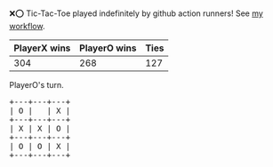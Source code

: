 :x::o: Tic-Tac-Toe played indefinitely by github action runners! See [my workflow](.github/workflows/play.yaml).

|PlayerX wins|PlayerO wins|Ties|
|-|-|-|
|304|268|127|

PlayerO's turn.

<pre>
+---+---+---+
| O |   | X |
+---+---+---+
| X | X | O |
+---+---+---+
| O | O | X |
+---+---+---+
</pre>